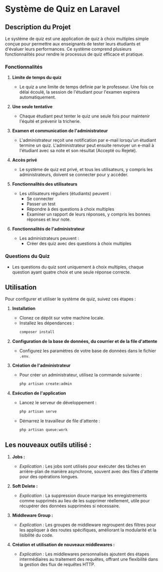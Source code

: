 # Système de Quiz en Laravel

## Description du Projet
Le système de quiz est une application de quiz à choix multiples simple conçue pour permettre aux enseignants de tester leurs étudiants et d'évaluer leurs performances. Ce système comprend plusieurs fonctionnalités pour rendre le processus de quiz efficace et pratique.

### Fonctionnalités

1. **Limite de temps du quiz**
    - Le quiz a une limite de temps definie par le professeur. Une fois ce délai écoulé, la session de l'étudiant pour l'examen expirera automatiquement.

2. **Une seule tentative**
    - Chaque étudiant peut tenter le quiz une seule fois pour maintenir l'équité et prévenir la tricherie.

4. **Examen et communication de l'administrateur**
    - L'administrateur reçoit une notification par e-mail lorsqu'un étudiant termine un quiz. L'administrateur peut ensuite renvoyer un e-mail à l'étudiant avec sa note et son résultat (Accepté ou Rejeté).

5. **Accès privé**
    - Le système de quiz est privé, et tous les utilisateurs, y compris les administrateurs, doivent se connecter pour y accéder.

6. **Fonctionnalités des utilisateurs**
    - Les utilisateurs réguliers (étudiants) peuvent :
        - Se connecter
        - Passer un test
        - Répondre à des questions à choix multiples
        - Examiner un rapport de leurs réponses, y compris les bonnes réponses et leur note.

7. **Fonctionnalités de l'administrateur**
    - Les administrateurs peuvent :
        - Créer des quiz avec des questions à choix multiples

### Questions du Quiz
- Les questions du quiz sont uniquement à choix multiples, chaque question ayant quatre choix et une seule réponse correcte.

## Utilisation
Pour configurer et utiliser le système de quiz, suivez ces étapes :

1. **Installation**
    - Clonez ce dépôt sur votre machine locale.
    - Installez les dépendances :
      ```bash
      composer install
      ```

2. **Configuration de la base de données, du courrier et de la file d'attente**
    - Configurez les paramètres de votre base de données dans le fichier `.env`.

3. **Création de l'administrateur**
    - Pour créer un administrateur, utilisez la commande suivante :
      ```bash
      php artisan create:admin
      ```

4. **Exécution de l'application**
    - Lancez le serveur de développement :
      ```bash
      php artisan serve
      ```
    - Démarrez le travailleur de file d'attente :
      ```bash
      php artisan queue:work
      ```
## Les nouveaux outils utilisé :

1. **Jobs :**
   - *Explication :* Les jobs sont utilisés pour exécuter des tâches en arrière-plan de manière asynchrone, souvent avec des files d'attente pour des opérations longues.

2. **Soft Delete :**
   - *Explication :* La suppression douce marque les enregistrements comme supprimés au lieu de les supprimer réellement, utile pour récupérer des données supprimées si nécessaire.

3. **Middleware Group :**
   - *Explication :* Les groupes de middleware regroupent des filtres pour les appliquer à des routes spécifiques, améliorant la modularité et la lisibilité du code.

4. **Création et utilisation de nouveaux middlewares :**
   - *Explication :* Les middlewares personnalisés ajoutent des étapes intermédiaires au traitement des requêtes, offrant une flexibilité dans la gestion des flux de requêtes HTTP.

